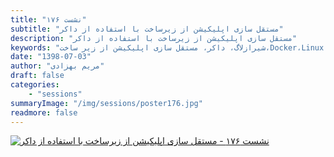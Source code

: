 ```yaml
---
title: "نشست ۱۷۶"
subtitle: "مستقل سازی اپلیکیشن از زیرساخت با استفاده از داکر"
description: "مستقل سازی اپلیکیشن از زیرساخت با استفاده از داکر"
keywords: "شیرازلاگ، داکر، مستقل سازی اپلیکیشن از زیر ساخت،Docker،Linux،لینوکس،Linux"
date: "1398-07-03"
author: "مریم بهزادی"
draft: false
categories:
    - "sessions"
summaryImage: "/img/sessions/poster176.jpg"
readmore: false
---
```

[![نشست ۱۷۶ - مستقل سازی اپلیکیشن از زیرساخت با استفاده از داکر](/img/sessions/poster176.jpg)](/img/sessions/poster176.jpg)